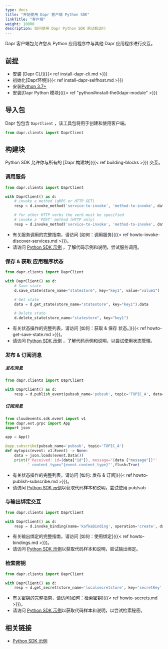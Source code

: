 ```yaml
---
type: docs
title: "开始使用 Dapr 客户端 Python SDK"
linkTitle: "客户端"
weight: 10000
description: 如何使用 Dapr Python SDK 启动和运行
---
```


Dapr 客户端包允许您从 Python 应用程序中与其他 Dapr 应用程序进行交互。

## 前提

- 安装 [Dapr CLI]({{< ref install-dapr-cli.md >}})
- 初始化[Dapr环境]({{< ref install-dapr-selfhost.md >}})
- 安装[Python 3.7+](https://www.python.org/downloads/)
- 安装[Dapr Python 模块]({{< ref "python#install-the0dapr-module" >}})

## 导入包

Dapr 包包含 `DaprClient` ，该工具包将用于创建和使用客户端。

```python
from dapr.clients import DaprClient
```

## 构建块

Python SDK 允许你与所有的 [Dapr 构建块]({{< ref building-blocks >}}) 交互。

### 调用服务

```python 
from dapr.clients import DaprClient

with DaprClient() as d:
    # invoke a method (gRPC or HTTP GET)    
    resp = d.invoke_method('service-to-invoke', 'method-to-invoke', data='{"message":"Hello World"}')

    # for other HTTP verbs the verb must be specified
    # invoke a 'POST' method (HTTP only)    
    resp = d.invoke_method('service-to-invoke', 'method-to-invoke', data='{"id":"100", "FirstName":"Value", "LastName":"Value"}', http_verb='post')
```

- 有关服务调用的完整指南，请访问 [如何：调用服务]({{< ref howto-invoke-discover-services.md >}})。
- 请访问 [Python SDK 示例](https://github.com/dapr/python-sdk/tree/master/examples/invoke-simple) ，了解代码示例和说明，尝试服务调用。

### 保存 & 获取 应用程序状态

```python
from dapr.clients import DaprClient

with DaprClient() as d:
    # Save state
    d.save_state(store_name="statestore", key="key1", value="value1")

    # Get state
    data = d.get_state(store_name="statestore", key="key1").data

    # Delete state
    d.delete_state(store_name="statestore", key="key1")
```

- 有关状态操作的完整列表，请访问 [如何：获取 & 保存 状态。]({{< ref howto-get-save-state.md >}})。
- 请访问 [Python SDK 示例](https://github.com/dapr/python-sdk/tree/master/examples/state_store) ，了解代码示例和说明，以尝试使用状态管理。

### 发布 & 订阅消息

##### 发布消息

```python
from dapr.clients import DaprClient

with DaprClient() as d:
    resp = d.publish_event(pubsub_name='pubsub', topic='TOPIC_A', data='{"message":"Hello World"}')
```

##### 订阅消息

```python
from cloudevents.sdk.event import v1
from dapr.ext.grpc import App
import json

app = App()

@app.subscribe(pubsub_name='pubsub', topic='TOPIC_A')
def mytopic(event: v1.Event) -> None:
    data = json.loads(event.Data())
    print(f'Received: id={data["id"]}, message="{data ["message"]}"' 
          ' content_type="{event.content_type}"',flush=True)
```

- 有关状态操作的完整列表，请访问 [如何: 发布 & 订阅]({{< ref howto-publish-subscribe.md >}})。
- 请访问 [Python SDK 示例](https://github.com/dapr/python-sdk/tree/master/examples/pubsub-simple)以获取代码样本和说明，尝试使用 pub/sub

### 与输出绑定交互

```python
from dapr.clients import DaprClient

with DaprClient() as d:
    resp = d.invoke_binding(name='kafkaBinding', operation='create', data='{"message":"Hello World"}')
```

- 有关输出绑定的完整指南，请访问 [如何：使用绑定]({{< ref howto-bindings.md >}})。
- 请访问 [Python SDK 示例](https://github.com/dapr/python-sdk/tree/master/examples/invoke-binding)以获取代码样本和说明，尝试输出绑定。

### 检索密钥

```python
from dapr.clients import DaprClient

with DaprClient() as d:
    resp = d.get_secret(store_name='localsecretstore', key='secretKey')
```

- 有关密钥的完整指南，请访问[如何：检索密钥]({{< ref howto-secrets.md >}})。
- 请访问 [Python SDK 示例](https://github.com/dapr/python-sdk/tree/master/examples/secret_store)以获取代码样本和说明，以尝试检索秘密。

## 相关链接
- [Python SDK 示例](https://github.com/dapr/python-sdk/tree/master/examples)
